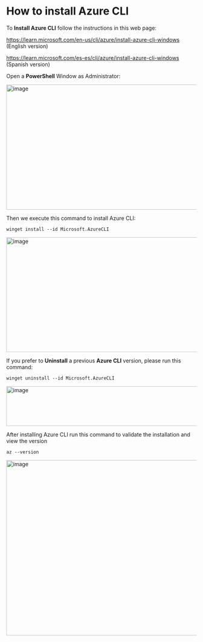 # How to install Azure CLI

To **Install Azure CLI** follow the instructions in this web page:

https://learn.microsoft.com/en-us/cli/azure/install-azure-cli-windows (English version)

https://learn.microsoft.com/es-es/cli/azure/install-azure-cli-windows (Spanish version)

Open a **PowerShell** Window as Administrator:

<img width="968" height="330" alt="image" src="https://github.com/user-attachments/assets/a30634a3-1430-447c-aa44-53bfafa5f93f" />

Then we execute this command to install Azure CLI:

```
winget install --id Microsoft.AzureCLI
```

<img width="999" height="303" alt="image" src="https://github.com/user-attachments/assets/2635cfea-c6ff-4a47-991b-d367f3ee301f" />

If you prefer to **Uninstall** a previous **Azure CLI** version, please run this command:

```
winget uninstall --id Microsoft.AzureCLI
```

<img width="620" height="105" alt="image" src="https://github.com/user-attachments/assets/89f4ff84-8f36-4b9b-9add-b2a30100bcd7" />

After installing Azure CLI run this command to validate the installation and view the version

```
az --version
```

<img width="992" height="463" alt="image" src="https://github.com/user-attachments/assets/9b729d58-3d7b-4c06-8409-2b19a126630a" />


